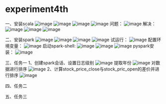 # experiment4th

一、安装scala
![image](https://github.com/scs0413/experiment4th/blob/main/img/图片1.png)
![image](https://github.com/scs0413/experiment4th/blob/main/img/图片2.png)
![image](https://github.com/scs0413/experiment4th/blob/main/img/图片3.png)
![image](https://github.com/scs0413/experiment4th/blob/main/img/图片4.png)
问题：
![image](https://github.com/scs0413/experiment4th/blob/main/img/图片5.png)
解决：
![image](https://github.com/scs0413/experiment4th/blob/main/img/图片6.png)
![image](https://github.com/scs0413/experiment4th/blob/main/img/图片7.png)
![image](https://github.com/scs0413/experiment4th/blob/main/img/图片8.png)

二、安装spark
![image](https://github.com/scs0413/experiment4th/blob/main/img/图片9.png)
![image](https://github.com/scs0413/experiment4th/blob/main/img/图片10.png)
![image](https://github.com/scs0413/experiment4th/blob/main/img/图片11.png)
![image](https://github.com/scs0413/experiment4th/blob/main/img/图片12.png)
试运行：
![image](https://github.com/scs0413/experiment4th/blob/main/img/图片13.png)
配置环境变量：
![image](https://github.com/scs0413/experiment4th/blob/main/img/图片14.png)
启动spark-shell:
![image](https://github.com/scs0413/experiment4th/blob/main/img/图片15.png)
![image](https://github.com/scs0413/experiment4th/blob/main/img/图片16.png)
![image](https://github.com/scs0413/experiment4th/blob/main/img/图片17.png)
pyspark安装：
![image](https://github.com/scs0413/experiment4th/blob/main/img/图片18.png)

三、任务一
1、创建spark会话、设置日志级别
![image](https://github.com/scs0413/experiment4th/blob/main/img/图片18.png)
提取年份
![image](https://github.com/scs0413/experiment4th/blob/main/img/图片18.png)
对数据进行排序
![image](https://github.com/scs0413/experiment4th/blob/main/img/图片18.png)
2、计算stock_price_close与stock_pric_open的差价并进行排序
![image](https://github.com/scs0413/experiment4th/blob/main/img/图片18.png)

四、任务二

五、任务三
